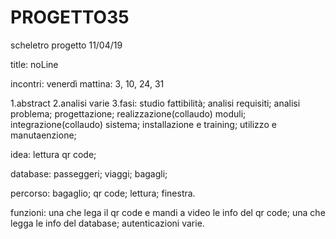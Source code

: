 # PROGETTO35
scheletro progetto 11/04/19

title: noLine

incontri: venerdì mattina: 3, 10, 24, 31

1.abstract
2.analisi varie
3.fasi:
  studio fattibilità;
  analisi requisiti;
  analisi problema;
  progettazione;
  realizzazione(collaudo) moduli;
  integrazione(collaudo) sistema;
  installazione e training;
  utilizzo e manutaenzione;

idea:
  lettura qr code;
 
 database:
  passeggeri;
  viaggi;
  bagagli;
  
percorso: bagaglio; qr code; lettura; finestra.

funzioni:
 una che lega il qr code e mandi a video le info del qr code;
 una che legga le info del database;
 autenticazioni varie.

